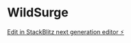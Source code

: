 # WildSurge

[Edit in StackBlitz next generation editor ⚡️](https://stackblitz.com/~/github.com/JNooij/WildSurge)